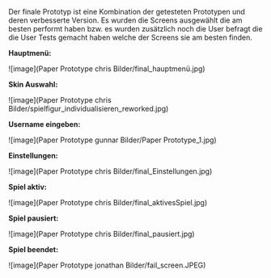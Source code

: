 Der finale Prototyp ist eine Kombination der getesteten Prototypen und deren verbesserte Version. Es wurden die Screens ausgewählt die am besten performt haben bzw. es wurden zusätzlich noch die User befragt die die User Tests gemacht haben welche der Screens sie am besten finden.

**Hauptmenü:** 

![image](Paper Prototype chris Bilder/final_hauptmenü.jpg)

**Skin Auswahl:**

![image](Paper Prototype chris Bilder/spielfigur_individualisieren_reworked.jpg)


**Username eingeben:**

![image](Paper Prototype gunnar Bilder/Paper Prototype_1.jpg)


**Einstellungen:**

![image](Paper Prototype chris Bilder/final_Einstellungen.jpg)


**Spiel aktiv:**

![image](Paper Prototype chris Bilder/final_aktivesSpiel.jpg)


**Spiel pausiert:**

![image](Paper Prototype chris Bilder/final_pausiert.jpg)


**Spiel beendet:**

![image](Paper Prototype jonathan Bilder/fail_screen.JPEG)
